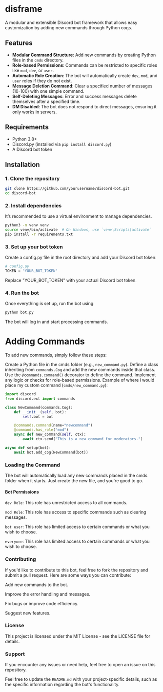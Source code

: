# disframe
A modular and extensible Discord bot framework that allows easy customization by adding new commands through Python cogs.

## Features

- **Modular Command Structure**: Add new commands by creating Python files in the `cmds` directory.
- **Role-based Permissions**: Commands can be restricted to specific roles like `mod`, `dev`, or `user`.
- **Automatic Role Creation**: The bot will automatically create `dev`, `mod`, and `user` roles if they do not exist.
- **Message Deletion Command**: Clear a specified number of messages (10-100) with one simple command.
- **Self-Deleting Messages**: Error and success messages delete themselves after a specified time.
- **DM Disabled**: The bot does not respond to direct messages, ensuring it only works in servers.

## Requirements

- Python 3.8+
- Discord.py (installed via `pip install discord.py`)
- A Discord bot token

## Installation

### 1. Clone the repository

```bash
git clone https://github.com/yourusername/discord-bot.git
cd discord-bot
```
### 2. Install dependencies
It’s recommended to use a virtual environment to manage dependencies.

```bash
python3 -m venv venv
source venv/bin/activate  # On Windows, use `venv\Scripts\activate`
pip install -r requirements.txt
```

### 3. Set up your bot token
Create a config.py file in the root directory and add your Discord bot token:

```python
# config.py
TOKEN = "YOUR_BOT_TOKEN"
```
Replace "YOUR_BOT_TOKEN" with your actual Discord bot token.

### 4. Run the bot
Once everything is set up, run the bot using:

```bash
python bot.py
```
The bot will log in and start processing commands.

# Adding Commands
To add new commands, simply follow these steps:

Create a Python file in the cmds folder (e.g., `new_command.py`).
Define a class inheriting from `commands.Cog` and add the new commands inside that class.
Use the `@commands.command()` decorator to define the command.
Implement any logic or checks for role-based permissions.
Example of where i would place my custom command (`cmds/new_command.py`):

```python
import discord
from discord.ext import commands

class NewCommand(commands.Cog):
    def __init__(self, bot):
        self.bot = bot

    @commands.command(name="newcommand")
    @commands.has_role("mod")
    async def new_command(self, ctx):
        await ctx.send("This is a new command for moderators.")

async def setup(bot):
    await bot.add_cog(NewCommand(bot))
```
### Loading the Command
The bot will automatically load any new commands placed in the cmds folder when it starts. Just create the new file, and you're good to go.

#### Bot Permissions
`dev Role`: This role has unrestricted access to all commands.

`mod Role`: This role has access to specific commands such as clearing messages.

`bot user`: This role has limited access to certain commands or what you wish to choose.

`everyone`: This role has limited access to certain commands or what you wish to choose.

### Contributing
If you'd like to contribute to this bot, feel free to fork the repository and submit a pull request. Here are some ways you can contribute:

Add new commands to the bot.

Improve the error handling and messages.

Fix bugs or improve code efficiency.

Suggest new features.

### License
This project is licensed under the MIT License - see the LICENSE file for details.

### Support
If you encounter any issues or need help, feel free to open an issue on this repository.

Feel free to update the `README.md` with your project-specific details, such as the specific information regarding the bot's functionality.

